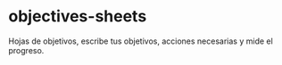 # objectives-sheets
Hojas de objetivos, escribe tus objetivos, acciones necesarias y mide el progreso.
